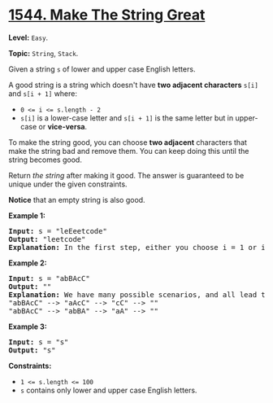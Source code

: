 # [1544. Make The String Great](https://leetcode.com/problems/make-the-string-great/)

**Level:** `Easy`.

**Topic:** `String`, `Stack`.

Given a string <code>s</code> of lower and upper case English letters.

A good string is a string which doesn't have <strong>two adjacent characters</strong> <code>s[i]</code> and <code>s[i + 1]</code> where:

<ul>
 <li><code>0 &lt;= i &lt;= s.length - 2</code></li>
 <li><code>s[i]</code> is a lower-case letter and <code>s[i + 1]</code> is the same letter but in upper-case or <strong>vice-versa</strong>.</li>
</ul>

To make the string good, you can choose <strong>two adjacent</strong> characters that make the string bad and remove them. You can keep doing this until the string becomes good.

Return <em>the string</em> after making it good. The answer is guaranteed to be unique under the given constraints.

<strong>Notice</strong> that an empty string is also good.

<strong>Example 1:</strong>

<pre><strong>Input:</strong> s = "leEeetcode"
<strong>Output:</strong> "leetcode"
<strong>Explanation:</strong> In the first step, either you choose i = 1 or i = 2, both will result "leEeetcode" to be reduced to "leetcode".
</pre>

<strong>Example 2:</strong>

<pre><strong>Input:</strong> s = "abBAcC"
<strong>Output:</strong> ""
<strong>Explanation:</strong> We have many possible scenarios, and all lead to the same answer. For example:
"abBAcC" --&gt; "aAcC" --&gt; "cC" --&gt; ""
"abBAcC" --&gt; "abBA" --&gt; "aA" --&gt; ""
</pre>

<strong>Example 3:</strong>

<pre><strong>Input:</strong> s = "s"
<strong>Output:</strong> "s"
</pre>

<strong>Constraints:</strong>

<ul>
 <li><code>1 &lt;= s.length &lt;= 100</code></li>
 <li><code>s</code> contains only lower and upper case English letters.</li>
</ul>
